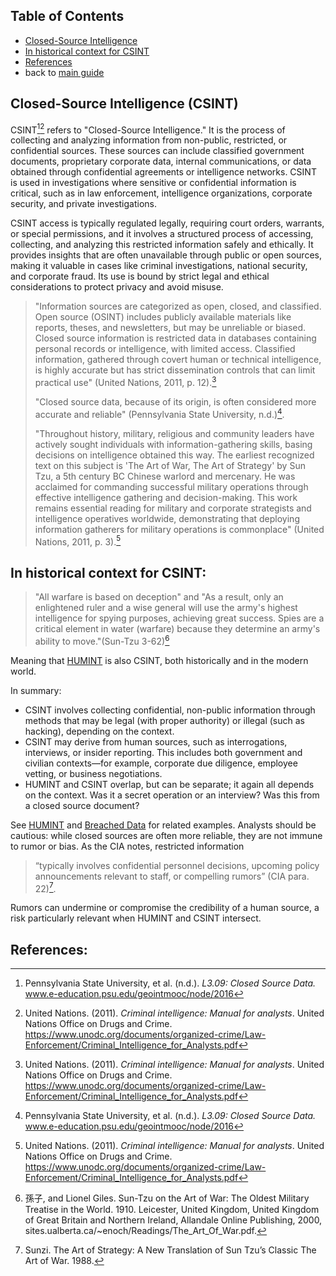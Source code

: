 ## Table of Contents
- [Closed-Source Intelligence](#Closed-Source-Intelligence-(CSINT))
- [In historical context for CSINT](#In-historical-context-for-CSINT)
- [References](#References)
- back to [main guide](../README.md)
  
## Closed-Source Intelligence (CSINT)

CSINT[^1][^2] refers to "Closed-Source Intelligence." It is the process of collecting and analyzing information from non-public, restricted, or confidential sources. These sources can include classified government documents, proprietary corporate data, internal communications, or data obtained through confidential agreements or intelligence networks. CSINT is used in investigations where sensitive or confidential information is critical, such as in law enforcement, intelligence organizations, corporate security, and private investigations.

CSINT access is typically regulated legally, requiring court orders, warrants, or special permissions, and it involves a structured process of accessing, collecting, and analyzing this restricted information safely and ethically. It provides insights that are often unavailable through public or open sources, making it valuable in cases like criminal investigations, national security, and corporate fraud. Its use is bound by strict legal and ethical considerations to protect privacy and avoid misuse.

> "Information sources are categorized as open, closed, and classified. Open source (OSINT) includes publicly available materials like reports, theses, and newsletters, but may be unreliable or biased. Closed source information is restricted data in databases containing personal records or intelligence, with limited access. Classified information, gathered through covert human or technical intelligence, is highly accurate but has strict dissemination controls that can limit practical use" (United Nations, 2011, p. 12).[^2]
> 
> "Closed source data, because of its origin, is often considered more accurate and reliable" (Pennsylvania State University, n.d.)[^1].
> 
> "Throughout history, military, religious and community leaders have actively sought individuals with information-gathering skills, basing decisions on intelligence obtained this way. The earliest recognized text on this subject is 'The Art of War, The Art of Strategy' by Sun Tzu, a 5th century BC Chinese warlord and mercenary. He was acclaimed for commanding successful military operations through effective intelligence gathering and decision-making. This work remains essential reading for military and corporate strategists and intelligence operatives worldwide, demonstrating that deploying information gatherers for military operations is commonplace" (United Nations, 2011, p. 3).[^2]

## In historical context for CSINT:

> "All warfare is based on deception" and "As a result, only an enlightened ruler and a wise general will use the army's highest intelligence for spying purposes, achieving great success. Spies are a critical element in water (warfare) because they determine an army's ability to move."(Sun-Tzu 3-62)[^3]

Meaning that [HUMINT](HUMINT.md) is also CSINT, both historically and in the modern world.

In summary:
- CSINT involves collecting confidential, non-public information through methods that may be legal (with proper authority) or illegal (such as hacking), depending on the context.
- CSINT may derive from human sources, such as interrogations, interviews, or insider reporting. This includes both government and civilian contexts—for example, corporate due diligence, employee vetting, or business negotiations.
- HUMINT and CSINT overlap, but can be separate; it again all depends on the context. Was it a secret operation or an interview? Was this from a closed source document?

See [HUMINT](HUMINT.md) and [Breached Data](../README.md#breached-data) for related examples. Analysts should be cautious: while closed sources are often more reliable, they are not immune to rumor or bias. As the CIA notes, restricted information 

>“typically involves confidential personnel decisions, upcoming policy announcements relevant to staff, or compelling rumors” (CIA para. 22)[^4].  

Rumors can undermine or compromise the credibility of a human source, a risk particularly relevant when HUMINT and CSINT intersect.

## References:

[^1]: Pennsylvania State University, et al. (n.d.). *L3.09: Closed Source Data.* www.e-education.psu.edu/geointmooc/node/2016

[^2]: United Nations. (2011). *Criminal intelligence: Manual for analysts*. United Nations Office on Drugs and Crime. https://www.unodc.org/documents/organized-crime/Law-Enforcement/Criminal_Intelligence_for_Analysts.pdf

[^3]: 孫子, and Lionel Giles. Sun-Tzu on the Art of War: The Oldest Military Treatise in the World. 1910. Leicester, United Kingdom, United Kingdom of Great Britain and Northern Ireland, Allandale Online Publishing, 2000, sites.ualberta.ca/~enoch/Readings/The_Art_Of_War.pdf.

[^4]: Sunzi. The Art of Strategy: A New Translation of Sun Tzu’s Classic The Art of War. 1988.

[^5]: CIA. *How to Sound Like a Spy: Five Colloquialisms at CIA* 19 Sept. 2024, www.cia.gov/stories/story/how-to-sound-like-a-spy-five-colloquialisms-at-cia.